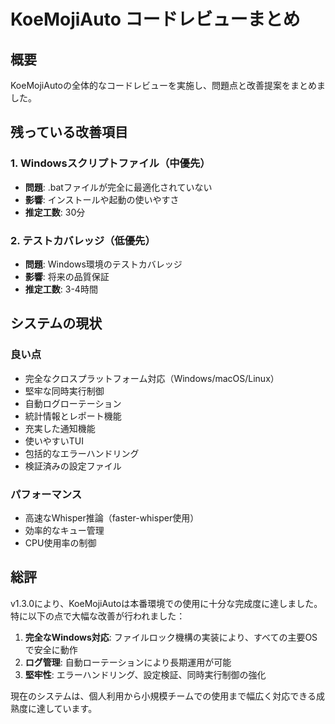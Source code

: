 # KoeMojiAuto コードレビューまとめ

## 概要
KoeMojiAutoの全体的なコードレビューを実施し、問題点と改善提案をまとめました。

## 残っている改善項目

### 1. Windowsスクリプトファイル（中優先）
- **問題**: .batファイルが完全に最適化されていない
- **影響**: インストールや起動の使いやすさ
- **推定工数**: 30分

### 2. テストカバレッジ（低優先）
- **問題**: Windows環境のテストカバレッジ
- **影響**: 将来の品質保証
- **推定工数**: 3-4時間

## システムの現状

### 良い点
- 完全なクロスプラットフォーム対応（Windows/macOS/Linux）
- 堅牢な同時実行制御
- 自動ログローテーション
- 統計情報とレポート機能
- 充実した通知機能
- 使いやすいTUI
- 包括的なエラーハンドリング
- 検証済みの設定ファイル

### パフォーマンス
- 高速なWhisper推論（faster-whisper使用）
- 効率的なキュー管理
- CPU使用率の制御

## 総評
v1.3.0により、KoeMojiAutoは本番環境での使用に十分な完成度に達しました。特に以下の点で大幅な改善が行われました：

1. **完全なWindows対応**: ファイルロック機構の実装により、すべての主要OSで安全に動作
2. **ログ管理**: 自動ローテーションにより長期運用が可能
3. **堅牢性**: エラーハンドリング、設定検証、同時実行制御の強化

現在のシステムは、個人利用から小規模チームでの使用まで幅広く対応できる成熟度に達しています。